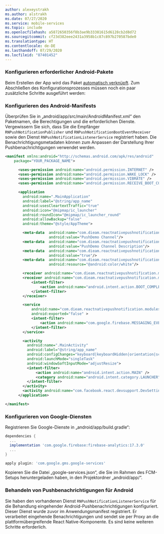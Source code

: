 ```yaml
---
author: alexeystrakh
ms.author: alstrakh
ms.date: 07/27/2020
ms.service: mobile-services
ms.topic: include
ms.openlocfilehash: a5872650356f8b3ae9b33381615d6128cb2d8d72
ms.sourcegitcommit: cf23d382eee2431a3958b1c87c897b270587bde0
ms.translationtype: HT
ms.contentlocale: de-DE
ms.lasthandoff: 07/29/2020
ms.locfileid: "87401452"
---
```

### <a name="configure-required-android-packages"></a>Konfigurieren erforderlicher Android-Pakete

Beim Erstellen der App wird das Paket [automatisch verknüpft](https://github.com/react-native-community/cli/blob/master/docs/autolinking.md). Zum Abschließen des Konfigurationsprozesses müssen noch ein paar zusätzliche Schritte ausgeführt werden:

### <a name="configure-android-manifest"></a>Konfigurieren des Android-Manifests

Überprüfen Sie in „android/app/src/main/AndroidManifest.xml“ den Paketnamen, die Berechtigungen und die erforderlichen Dienste. Vergewissern Sie sich, dass Sie die Empfänger `RNPushNotificationPublisher` und `RNPushNotificationBootEventReceiver` sowie den Dienst `RNPushNotificationListenerService` registriert haben. Die Benachrichtigungsmetadaten können zum Anpassen der Darstellung Ihrer Pushbenachrichtigungen verwendet werden.

  ```xml
  <manifest xmlns:android="http://schemas.android.com/apk/res/android"
      package="YOUR_PACKAGE_NAME">

        <uses-permission android:name="android.permission.INTERNET" />
        <uses-permission android:name="android.permission.WAKE_LOCK" />
        <uses-permission android:name="android.permission.VIBRATE" />
        <uses-permission android:name="android.permission.RECEIVE_BOOT_COMPLETED"/>

        <application
          android:name=".MainApplication"
          android:label="@string/app_name"
          android:usesCleartextTraffic="true"
          android:icon="@mipmap/ic_launcher"
          android:roundIcon="@mipmap/ic_launcher_round"
          android:allowBackup="false"
          android:theme="@style/AppTheme">

          <meta-data  android:name="com.dieam.reactnativepushnotification.notification_channel_name"
                      android:value="PushDemo Channel"/>
          <meta-data  android:name="com.dieam.reactnativepushnotification.notification_channel_description"
                      android:value="PushDemo Channel Description"/>
          <meta-data  android:name="com.dieam.reactnativepushnotification.notification_foreground"
                      android:value="true"/>
          <meta-data  android:name="com.dieam.reactnativepushnotification.notification_color"
                      android:resource="@android:color/white"/>

          <receiver android:name="com.dieam.reactnativepushnotification.modules.RNPushNotificationPublisher" />
          <receiver android:name="com.dieam.reactnativepushnotification.modules.RNPushNotificationBootEventReceiver">
              <intent-filter>
                  <action android:name="android.intent.action.BOOT_COMPLETED" />
              </intent-filter>
          </receiver>

          <service
              android:name="com.dieam.reactnativepushnotification.modules.RNPushNotificationListenerService"
              android:exported="false" >
              <intent-filter>
                  <action android:name="com.google.firebase.MESSAGING_EVENT" />
              </intent-filter>
          </service>

          <activity
            android:name=".MainActivity"
            android:label="@string/app_name"
            android:configChanges="keyboard|keyboardHidden|orientation|screenSize|uiMode"
            android:launchMode="singleTask"
            android:windowSoftInputMode="adjustResize">
            <intent-filter>
                <action android:name="android.intent.action.MAIN" />
                <category android:name="android.intent.category.LAUNCHER" />
            </intent-filter>
          </activity>
          <activity android:name="com.facebook.react.devsupport.DevSettingsActivity" />
        </application>

  </manifest>
  ```

### <a name="configure-google-services"></a>Konfigurieren von Google-Diensten

Registrieren Sie Google-Dienste in „android/app/build.gradle“:

```gradle
dependencies {
  ...
  implementation 'com.google.firebase:firebase-analytics:17.3.0'
  ...
}

apply plugin: 'com.google.gms.google-services'
```

Kopieren Sie die Datei „google-services.json“, die Sie im Rahmen des FCM-Setups heruntergeladen haben, in den Projektordner „android/app/“.

### <a name="handle-push-notifications-for-android"></a>Behandeln von Pushbenachrichtigungen für Android

Sie haben den vorhandenen Dienst `RNPushNotificationListenerService` für die Behandlung eingehender Android-Pushbenachrichtigungen konfiguriert. Dieser Dienst wurde zuvor im Anwendungsmanifest registriert. Er verarbeitet eingehende Benachrichtigungen und sendet sie per Proxy an die plattformübergreifende React Native-Komponente. Es sind keine weiteren Schritte erforderlich.
